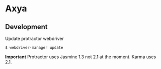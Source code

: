 Axya
====


Development
-----------

Update protractor webdriver

```
$ webdriver-manager update
```

**Important**
Protractor uses Jasmine 1.3 not 2.1 at the moment. Karma uses 2.1.
